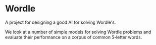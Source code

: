 # Wordle
A project for designing a good AI for solving Wordle's. 

We look at a number of simple models for solving Wordle problems and evaluate their performance on a corpus of common 5-letter words. 
